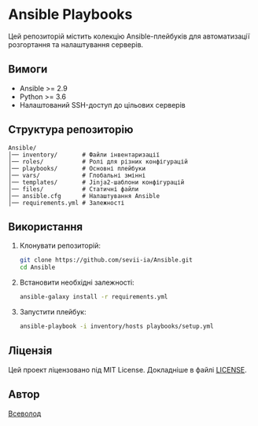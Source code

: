 # Ansible Playbooks

Цей репозиторій містить колекцію Ansible-плейбуків для автоматизації розгортання та налаштування серверів.

## Вимоги

- Ansible >= 2.9
- Python >= 3.6
- Налаштований SSH-доступ до цільових серверів

## Структура репозиторію

```
Ansible/
│── inventory/       # Файли інвентаризації
│── roles/           # Ролі для різних конфігурацій
│── playbooks/       # Основні плейбуки
│── vars/            # Глобальні змінні
│── templates/       # Jinja2-шаблони конфігурацій
│── files/           # Статичні файли
│── ansible.cfg      # Налаштування Ansible
│── requirements.yml # Залежності
```

## Використання

1. Клонувати репозиторій:
   ```sh
   git clone https://github.com/sevii-ia/Ansible.git
   cd Ansible
   ```

2. Встановити необхідні залежності:
   ```sh
   ansible-galaxy install -r requirements.yml
   ```

3. Запустити плейбук:
   ```sh
   ansible-playbook -i inventory/hosts playbooks/setup.yml
   ```

## Ліцензія

Цей проект ліцензовано під MIT License. Докладніше в файлі [LICENSE](LICENSE).

## Автор

[Всеволод](https://github.com/sevii-ia)
